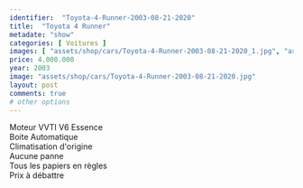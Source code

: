 ```yaml
---
identifier:  "Toyota-4-Runner-2003-08-21-2020"
title:  "Toyota 4 Runner"
metadate: "show"
categories: [ Voitures ]
images: [ "assets/shop/cars/Toyota-4-Runner-2003-08-21-2020_1.jpg", "assets/shop/cars/Toyota-4-Runner-2003-08-21-2020_2.jpg", "assets/shop/cars/Toyota-4-Runner-2003-08-21-2020_3.jpg", "assets/shop/cars/Toyota-4-Runner-2003-08-21-2020_4.jpg", "assets/shop/cars/Toyota-4-Runner-2003-08-21-2020_5.jpg", "assets/shop/cars/Toyota-4-Runner-2003-08-21-2020_6.jpg" ]
price: 4.000.000
year: 2003
image: "assets/shop/cars/Toyota-4-Runner-2003-08-21-2020.jpg"
layout: post
comments: true
# other options
---
```


Moteur VVTI V6 Essence<br> 
Boite Automatique <br>
Climatisation d'origine <br>
Aucune panne <br>
Tous les papiers en règles <br>
Prix à débattre <br>